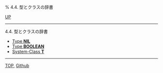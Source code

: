 % 4.4. 型とクラスの辞書

[UP](4.html)  

---

4.4. 型とクラスの辞書

- [Type **NIL**](4.4.nil-type.html)
- [Type **BOOLEAN**](4.4.boolean.html)
- [System-Class **T**](4.4.t-system-class.html)

---
[TOP](index.html),  [Github](https://github.com/nptcl/npt-japanese)

